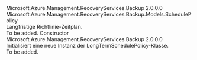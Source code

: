 <Type Name="LongTermSchedulePolicy" FullName="Microsoft.Azure.Management.RecoveryServices.Backup.Models.LongTermSchedulePolicy">
  <TypeSignature Language="C#" Value="public class LongTermSchedulePolicy : Microsoft.Azure.Management.RecoveryServices.Backup.Models.SchedulePolicy" />
  <TypeSignature Language="ILAsm" Value=".class public auto ansi beforefieldinit LongTermSchedulePolicy extends Microsoft.Azure.Management.RecoveryServices.Backup.Models.SchedulePolicy" />
  <TypeSignature Language="DocId" Value="T:Microsoft.Azure.Management.RecoveryServices.Backup.Models.LongTermSchedulePolicy" />
  <TypeSignature Language="VB.NET" Value="Public Class LongTermSchedulePolicy&#xA;Inherits SchedulePolicy" />
  <TypeSignature Language="F#" Value="type LongTermSchedulePolicy = class&#xA;    inherit SchedulePolicy" />
  <AssemblyInfo>
    <AssemblyName>Microsoft.Azure.Management.RecoveryServices.Backup</AssemblyName>
    <AssemblyVersion>2.0.0.0</AssemblyVersion>
  </AssemblyInfo>
  <Base>
    <BaseTypeName>Microsoft.Azure.Management.RecoveryServices.Backup.Models.SchedulePolicy</BaseTypeName>
  </Base>
  <Interfaces />
  <Docs>
    <summary>
            Langfristige Richtlinie-Zeitplan.
            </summary>
    <remarks>To be added.</remarks>
  </Docs>
  <Members>
    <Member MemberName=".ctor">
      <MemberSignature Language="C#" Value="public LongTermSchedulePolicy ();" />
      <MemberSignature Language="ILAsm" Value=".method public hidebysig specialname rtspecialname instance void .ctor() cil managed" />
      <MemberSignature Language="DocId" Value="M:Microsoft.Azure.Management.RecoveryServices.Backup.Models.LongTermSchedulePolicy.#ctor" />
      <MemberSignature Language="VB.NET" Value="Public Sub New ()" />
      <MemberType>Constructor</MemberType>
      <AssemblyInfo>
        <AssemblyName>Microsoft.Azure.Management.RecoveryServices.Backup</AssemblyName>
        <AssemblyVersion>2.0.0.0</AssemblyVersion>
      </AssemblyInfo>
      <Parameters />
      <Docs>
        <summary>
            Initialisiert eine neue Instanz der LongTermSchedulePolicy-Klasse.
            </summary>
        <remarks>To be added.</remarks>
      </Docs>
    </Member>
  </Members>
</Type>